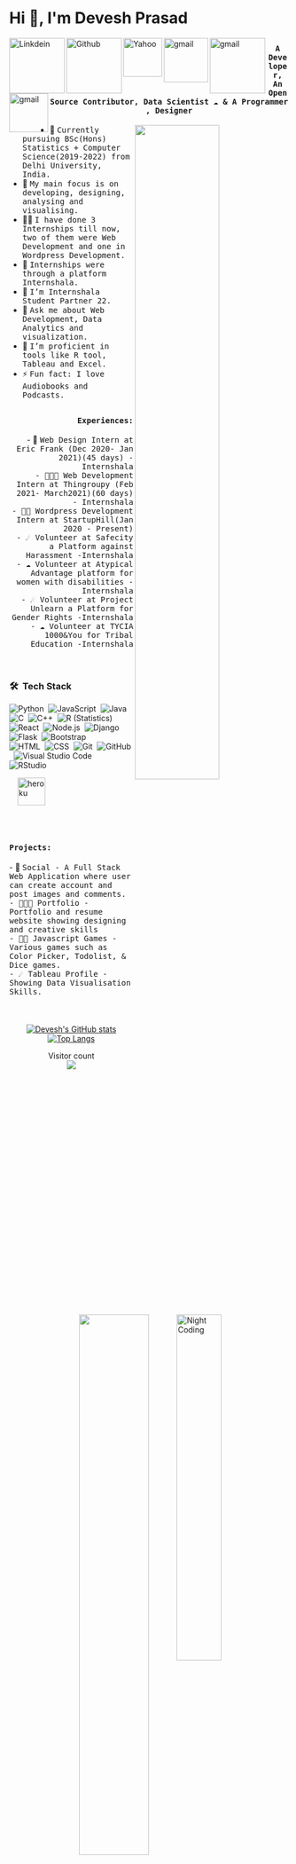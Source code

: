 
<h1 >Hi 👋, I'm Devesh Prasad</h1>
<a href="https://www.linkedin.com/in/deveshprasad/">
  <img align="left" alt="Linkdein" width="100px" src="https://img.shields.io/badge/Linkedin-0A66C2?style=for-the-badge&logo=Linkedin&logoColor=white" />
</a>
<a href="https://github.com/deveshprasad">
  <img align="left" alt="Github" width="100px" src="https://img.shields.io/badge/Github-181717?style=for-the-badge&logo=Github&logoColor=white" />
</a>
<a href="mailto:deveshprasad577@yahoo.com">
  <img align="left" alt="Yahoo" width="70px" src="https://img.shields.io/badge/Yahoo-720E9E?style=for-the-badge&logo=YahooIn&logoColor=white" />
</a>
<a href="mailto:deveshprasad99911@gmail.com">
  <img align="left" alt="gmail" width="80px" src="https://img.shields.io/badge/Gmail-EA4335?style=for-the-badge&logo=Gmail&logoColor=white" />
</a>
<a href="https://public.tableau.com/profile/devesh5578#!/">
  <img align="left" alt="gmail" width="100px" src="https://img.shields.io/badge/Tableau-000?style=for-the-badge&logo=Tableau&logoColor=white" />
</a>
<a href="https://drive.google.com/file/d/1AI6Cvf1WNS6xSFh7a5xqrQAxMsp3LMUz/view?usp=sharing">
  <img align="left" alt="gmail" width="70px" src="https://img.shields.io/badge/resume-fff?style=for-the-badge&logo=resume&logoColor=auto" />
</a>


## <p align="center"><h4 align="center"><samp> A Developer, An Open Source Contributor, Data Scientist ☁  & A Programmer , Designer  </samp></h4></p>

<div>

<img align="right" src="https://user-images.githubusercontent.com/63739986/110805639-498c1a80-82a7-11eb-8b79-b2e60c503760.gif" width="55%"/>
  

- 👷 <samp>Currently pursuing BSc(Hons) Statistics + Computer Science(2019-2022) from Delhi University, India.
- 🔭 <samp>My main focus is on developing, designing, analysing and visualising.
- ✍🏻 <samp>I have done 3 Internships till now, two of them were Web Development and one in Wordpress Development.
- 🥇 <samp>Internships were through a platform Internshala. 
- 💼 <samp>I’m Internshala Student Partner 22.
- 💬 <samp>Ask me about Web Development, Data Analytics and visualization.
- 🤔 <samp>I’m proficient in tools like R tool, Tableau and Excel.
- ⚡ <samp>Fun fact: I love Audiobooks and Podcasts.
</div>

##
<div align="right">
  <img align="left" src="https://user-images.githubusercontent.com/63739986/110807160-c2d83d00-82a8-11eb-8453-52767b463f9d.gif" width="50%"/>
<h4><b><samp>Experiences:</samp></b></h4>
- 👷 <samp>Web Design Intern at Eric Frank (Dec 2020- Jan 2021)(45 days) - Internshala<br>
- 👨🏾‍💻 <samp>Web Development Intern at Thingroupy (Feb 2021- March2021)(60 days) - Internshala<br>
- 🕵🏻 <samp>Wordpress Development Intern at StartupHill(Jan 2020 - Present)<br>
- ☄️ <samp>Volunteer at Safecity a Platform against Harassment -Internshala<br>
- ☁ <samp>Volunteer at Atypical Advantage platform for women with disabilities -Internshala<br>
- ☄️ <samp>Volunteer at Project Unlearn a Platform for Gender Rights -Internshala<br>
- ☁ <samp>Volunteer at TYCIA 1000&You for Tribal Education -Internshala<br>
</div>
<br><br>

<img alt="Night Coding" src="https://i.imgur.com/rTZkf4K.gif" width="40%" align="right"/>

### 🛠 &nbsp;Tech Stack

![Python](https://img.shields.io/badge/-Python-000?style=for-the-badge&logo=appveyor&logo=python)&nbsp;
![JavaScript](https://img.shields.io/badge/-JavaScript-000?style=for-the-badge&logo=javascript)&nbsp;
![Java](https://img.shields.io/badge/-Java-000?style=for-the-badge&logo=Java&logoColor=FFA518)&nbsp;
![C](https://img.shields.io/badge/-C-000?style=for-the-badge&logo=C&logoColor=A8B9CC)&nbsp;
![C++](https://img.shields.io/badge/-C++-000?style=for-the-badge&logo=C%2B%2B&logoColor=00599C)&nbsp;
![R (Statistics)](https://img.shields.io/badge/-R-000?style=for-the-badge&logo=R&logoColor=276DC3)\
![React](https://img.shields.io/badge/-React-000?style=for-the-badge&logo=react)&nbsp;
![Node.js](https://img.shields.io/badge/-Node.js-000?style=for-the-badge&logo=node.js)&nbsp;
![Django](https://img.shields.io/badge/-Django-000?style=for-the-badge&logo=django&logoColor=092E20)&nbsp;
![Flask](https://img.shields.io/badge/-Flask-000?style=for-the-badge&logo=flask)&nbsp;
![Bootstrap](https://img.shields.io/badge/-Bootstrap-000?style=for-the-badge&logo=bootstrap&logoColor=563D7C)\
![HTML](https://img.shields.io/badge/-HTML-000?style=for-the-badge&logo=HTML5)&nbsp;
![CSS](https://img.shields.io/badge/-CSS-000?style=for-the-badge&logo=CSS3&logoColor=1572B6)&nbsp;
![Git](https://img.shields.io/badge/-Git-000?style=for-the-badge&logo=git)&nbsp;
![GitHub](https://img.shields.io/badge/-GitHub-000?style=for-the-badge&logo=github)&nbsp;
![Visual Studio Code](https://img.shields.io/badge/-Visual%20Studio%20Code-000?style=for-the-badge&logo=visual-studio-code&logoColor=007ACC)&nbsp;
![RStudio](https://img.shields.io/badge/-RStudio-000?style=for-the-badge&logo=rstudio)&nbsp;
<p align="left"> 
<a href="https://heroku.com" target="_blank"> <img src="https://www.vectorlogo.zone/logos/heroku/heroku-icon.svg" alt="heroku" width="50" height="50" style="margin:0 15px"/> </a> 
</p>
<div>
  <br><br>
<img align="right" src="https://user-images.githubusercontent.com/63739986/110834291-62a2c480-82c3-11eb-91bd-076dcbc044c7.gif" width="50%"/>
<h4><b><samp>Projects:</samp></b></h4>
- 👷 <samp>Social - A Full Stack Web Application where user can create account and post images and comments.<br>
- 👨🏾‍💻 <samp>Portfolio - Portfolio and resume website showing designing and creative skills<br>
- 🕵🏻 <samp>Javascript Games - Various games such as Color Picker, Todolist, & Dice games.<br>
- ☄️ <samp>Tableau Profile - Showing Data Visualisation Skills.<br>
</div>
<div align="center" style="margin-top:20px">
  <br>
  <img align="left" src="https://media.giphy.com/media/JsJX1hZDov9V2QZyyG/giphy.gif" width="30%"/>

[![Devesh's GitHub stats](https://github-readme-stats.vercel.app/api?username=deveshprasad&show_icons=true&theme=dark)](https://github.com/deveshprasad/github-readme-stats)
[![Top Langs](https://github-readme-stats.vercel.app/api/top-langs/?username=deveshprasad&layout=compact&show_icons=true&theme=dark)](https://github.com/deveshprasad/github-readme-stats)

<p align="center"> 
  Visitor count<br>
  <img src="https://profile-counter.glitch.me/deveshprasad/count.svg" />
</p>
 
 
 
</div>






